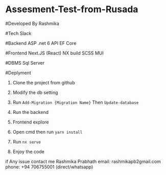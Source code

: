 # Assesment-Test-from-Rusada

#Developed By Rashmika

#Tech Slack

#Backend
ASP .net 6 API
EF Core

#Frontend
Next.JS (React)
NX build
SCSS
MUI

#DBMS
Sql Server

#Deplyment

1. Clone the project from github
2. Modify the db setting
3. Run `Add-Migration {Migration Name}` Then `Update-database`
4. Run the backend

5. Frontend explore
6. Open cmd then run `yarn install`
7. Run `nx serve`
8. Enjoy the code

if Any issue contact me
Rashmika Prabhath
email: rashmikapb2gmail.com
phone: +94 706755001 (direct/whatsapp)
